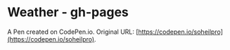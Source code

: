# Weather - gh-pages

A Pen created on CodePen.io. Original URL: [https://codepen.io/soheilpro](https://codepen.io/soheilpro).

